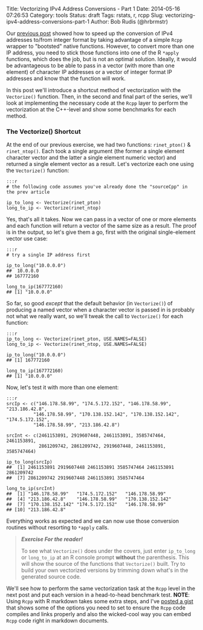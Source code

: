 Title: Vectorizing IPv4 Address Conversions - Part 1
Date: 2014-05-16 07:26:53
Category: tools
Status: draft
Tags: rstats, r, rcpp
Slug: vectorizing-ipv4-address-conversions-part-1
Author: Bob Rudis (@hrbrmstr)

Our [previous post](http://datadrivensecurity.info/blog/posts/2014/May/speeding-up-ipv4-address-conversion-in-r/) showed how to speed up the conversion of IPv4 addresses to/from integer format by taking advantage of a simple `Rcpp` wrapper to "bootsted" native functions. However, to convert more than one IP address, you need to stick those functions into one of the R `*apply` functions, which does the job, but is not an optimal solution. Ideally, it would be advantageous to be able to pass in a vector (with more than one element) of character IP addresses or a vector of integer format IP addresses and know that the function will work.

In this post we'll introduce a shortcut method of vectorization with the `Vectorize()` function. Then, in the second and final part of the series, we'll look at implementing the necessary code at the `Rcpp` layer to perform the vectorization at the C++-level and show some benchmarks for each method.

### The Vectorize() Shortcut

At the end of our previous exercise, we had two functions: `rinet_pton()` & `rinet_ntop()`. Each took a single argument (the former a single element character vector and the latter a single element numeric vector) and returned a single element vector as a result. Let's vectorize each one using the `Vectorize()` function:

    :::r
    # the following code assumes you've already done the "sourceCpp" in the prev article
    
    ip_to_long <- Vectorize(rinet_pton)
    long_to_ip <- Vectorize(rinet_ntop)

Yes, that's all it takes. Now we can pass in a vector of one or more elements and each function will return a vector of the same size as a result. The proof is in the output, so let's give them a go, first with the original single-element vector use case:

    :::r
    # try a single IP address first
      
    ip_to_long("10.0.0.0")
    ##  10.0.0.0 
    ## 167772160
    
    long_to_ip(167772160)
    ## [1] "10.0.0.0"

So far, so good *except* that the default behavior (in `Vectorize()`) of producing a named vector when a character vector is passed in is probably not what we really want, so we'll tweak the call to `Vectorize()` for each function:

    :::r
    ip_to_long <- Vectorize(rinet_pton, USE.NAMES=FALSE)
    long_to_ip <- Vectorize(rinet_ntop, USE.NAMES=FALSE)
    
    ip_to_long("10.0.0.0")
    ## [1] 167772160
    
    long_to_ip(167772160)    
    ## [1] "10.0.0.0"
    

Now, let's test it with more than one element:

    :::r
    srcIp <- c("146.178.58.99", "174.5.172.152", "146.178.58.99", "213.186.42.8", 
              "146.178.58.99", "170.138.152.142", "170.138.152.142", "174.5.172.152", 
              "146.178.58.99", "213.186.42.8")
    
    srcInt <- c(2461153891, 2919607448, 2461153891, 3585747464, 2461153891, 
                2861209742, 2861209742, 2919607448, 2461153891, 3585747464)
    
    ip_to_long(srcIp)
    ##  [1] 2461153891 2919607448 2461153891 3585747464 2461153891 2861209742
    ##  [7] 2861209742 2919607448 2461153891 3585747464
    
    long_to_ip(srcInt)
    ##  [1] "146.178.58.99"   "174.5.172.152"   "146.178.58.99"  
    ##  [4] "213.186.42.8"    "146.178.58.99"   "170.138.152.142"
    ##  [7] "170.138.152.142" "174.5.172.152"   "146.178.58.99"  
    ## [10] "213.186.42.8"

Everything works as expected and we can now use those conversion routines without resorting to `*apply` calls.

>***Exercise For the reader!***
>
>To see what `Vectorize()` does under the covers, just enter `ip_to_long` or `long_to_ip`
>at an R console prompt **without** the parenthesis. This will show the source of the functions
>that `Vectorize()` built. Try to build your own vectorized versions by trimming down
>what's in the generated source code.

We'll see how to perform the same vectorization task at the `Rcpp` level in the next post and put each version in a head-to-head benchmark test. **NOTE**: Using `Rcpp` with R markdown takes some extra steps, and I've [posted a gist](https://gist.github.com/hrbrmstr/f2a97ed43750d5dd3461) that shows some of the options you need to set to ensure the `Rcpp` code compiles and links properly and also the wicked-cool way you can embed `Rcpp` code right in markdown documents.